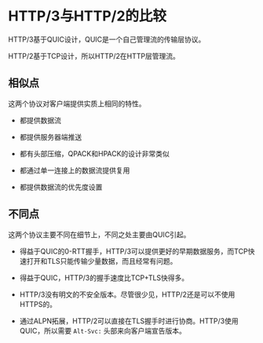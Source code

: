 # HTTP/3与HTTP/2的比较

HTTP/3基于QUIC设计，QUIC是一个自己管理流的传输层协议。

HTTP/2基于TCP设计，所以HTTP/2在HTTP层管理流。

## 相似点

这两个协议对客户端提供实质上相同的特性。

- 都提供数据流

- 都提供服务器端推送

- 都有头部压缩，QPACK和HPACK的设计非常类似

- 都通过单一连接上的数据流提供复用

- 都提供数据流的优先度设置

## 不同点

这两个协议主要不同在细节上，不同之处主要由QUIC引起。

- 得益于QUIC的0-RTT握手，HTTP/3可以提供更好的早期数据服务，而TCP快速打开和TLS只能传输少量数据，而且经常有问题。

- 得益于QUIC，HTTP/3的握手速度比TCP+TLS快得多。

- HTTP/3没有明文的不安全版本。尽管很少见，HTTP/2还是可以不使用HTTPS的。

- 通过ALPN拓展，HTTP/2可以直接在TLS握手时进行协商。HTTP/3使用QUIC，所以需要 `Alt-Svc:` 头部来向客户端宣告版本。
